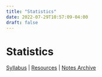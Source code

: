 ```yaml
---
title: "Statistics"
date: 2022-07-29T10:57:09-04:00
draft: false
---
```

# Statistics
[Syllabus](/syllabus/AP_Stats.pdf) | [Resources]() | [Notes Archive](/notes/period2)


